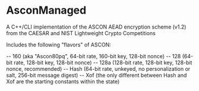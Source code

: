 # AsconManaged
A C++/CLI implementation of the ASCON AEAD encryption scheme (v1.2) from the CAESAR and NIST Lightweight Crypto Competitions

Includes the following "flavors" of ASCON:

-- 160 (aka "Ascon80pq", 64-bit rate, 160-bit key, 128-bit nonce)
-- 128 (64-bit rate, 128-bit key, 128-bit nonce)
-- 128a (128-bit rate, 128-bit key, 128-bit nonce, recommended)
-- Hash (64-bit rate, unkeyed, no personalization or salt, 256-bit message digest)
-- Xof (the only different between Hash and Xof are the starting constants within the state)
